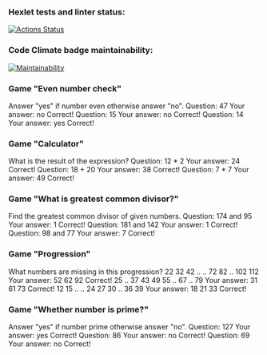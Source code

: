 ### Hexlet tests and linter status:
[![Actions Status](https://github.com/petrishindmitry1997/qa-auto-engineer-javascript-project-44/actions/workflows/hexlet-check.yml/badge.svg)](https://github.com/petrishindmitry1997/qa-auto-engineer-javascript-project-44/actions)


### Code Climate badge maintainability: 
[![Maintainability](https://api.codeclimate.com/v1/badges/9ba7608f0bfe9ed1442d/maintainability)](https://codeclimate.com/github/petrishindmitry1997/qa-auto-engineer-javascript-project-44/maintainability)

### Game "Even number check"
Answer "yes" if number even otherwise answer "no".
Question: 47
Your answer: no
Correct!
Question: 15
Your answer: no
Correct!
Question: 14
Your answer: yes
Correct!

### Game "Calculator"
What is the result of the expression?
Question: 12 * 2
Your answer: 24
Correct!
Question: 18 + 20
Your answer: 38
Correct!
Question: 7 * 7
Your answer: 49
Correct!

### Game "What is greatest common divisor?"
Find the greatest common divisor of given numbers.
Question: 174 and 95
Your answer: 1
Correct!
Question: 181 and 142
Your answer: 1
Correct!
Question: 98 and 77
Your answer: 7
Correct!

### Game "Progression"
What numbers are missing in this progression?
22 32 42 .. .. 72 82 .. 102 112
Your answer: 52 62 92
Correct!
25 .. 37 43 49 55 .. 67 .. 79
Your answer: 31 61 73
Correct!
12 15 .. .. 24 27 30 .. 36 39
Your answer: 18 21 33
Correct!

### Game "Whether number is prime?"
Answer "yes" if number prime otherwise answer "no".
Question: 127
Your answer: yes
Correct!
Question: 86
Your answer: no
Correct!
Question: 69
Your answer: no
Correct!